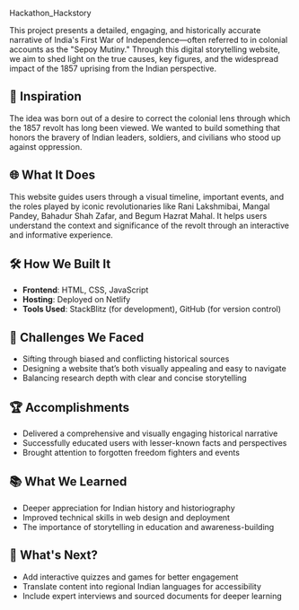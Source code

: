 
Hackathon_Hackstory


This project presents a detailed, engaging, and historically accurate narrative of India's First War of Independence—often referred to in colonial accounts as the "Sepoy Mutiny." Through this digital storytelling website, we aim to shed light on the true causes, key figures, and the widespread impact of the 1857 uprising from the Indian perspective.

## 📌 Inspiration

The idea was born out of a desire to correct the colonial lens through which the 1857 revolt has long been viewed. We wanted to build something that honors the bravery of Indian leaders, soldiers, and civilians who stood up against oppression.

## 🌐 What It Does

This website guides users through a visual timeline, important events, and the roles played by iconic revolutionaries like Rani Lakshmibai, Mangal Pandey, Bahadur Shah Zafar, and Begum Hazrat Mahal. It helps users understand the context and significance of the revolt through an interactive and informative experience.

## 🛠 How We Built It

- **Frontend**: HTML, CSS, JavaScript  
- **Hosting**: Deployed on Netlify  
- **Tools Used**: StackBlitz (for development), GitHub (for version control)

## 🚧 Challenges We Faced

- Sifting through biased and conflicting historical sources
- Designing a website that’s both visually appealing and easy to navigate
- Balancing research depth with clear and concise storytelling

## 🏆 Accomplishments

- Delivered a comprehensive and visually engaging historical narrative
- Successfully educated users with lesser-known facts and perspectives
- Brought attention to forgotten freedom fighters and events

## 📚 What We Learned

- Deeper appreciation for Indian history and historiography  
- Improved technical skills in web design and deployment  
- The importance of storytelling in education and awareness-building

## 🔮 What's Next?

- Add interactive quizzes and games for better engagement  
- Translate content into regional Indian languages for accessibility  
- Include expert interviews and sourced documents for deeper learning

